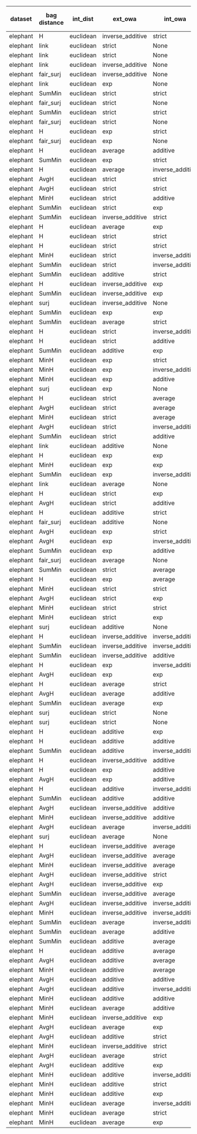 | dataset | bag distance | int_dist | ext_owa | int_owa | Accuracy | F1 | TP | TN | FP | FN | Sensitivity | False Negative Rate | False Positive Rate | Specificity | Precission | False omission rate | FDR | Negative predictive value |
|---------|--------------|----------|---------|---------|----------|----|----|----|----|----|-------------|---------------------|---------------------|-------------|------------|---------------------|-----|---------------------------|
| elephant | H | euclidean | inverse_additive | strict | 0.84 | 0.84 | 79 | 90 | 10 | 21 | 0.79 | 0.21 | 0.1 | 0.9 | 0.89 | 0.19 | 0.11 | 0.81 |
| elephant | link | euclidean | strict | None | 0.83 | 0.83 | 85 | 81 | 19 | 15 | 0.85 | 0.15 | 0.19 | 0.81 | 0.82 | 0.16 | 0.18 | 0.84 |
| elephant | link | euclidean | strict | None | 0.83 | 0.83 | 85 | 81 | 19 | 15 | 0.85 | 0.15 | 0.19 | 0.81 | 0.82 | 0.16 | 0.18 | 0.84 |
| elephant | link | euclidean | inverse_additive | None | 0.81 | 0.83 | 88 | 75 | 25 | 12 | 0.88 | 0.12 | 0.25 | 0.75 | 0.78 | 0.14 | 0.22 | 0.86 |
| elephant | fair_surj | euclidean | inverse_additive | None | 0.81 | 0.83 | 89 | 74 | 26 | 11 | 0.89 | 0.11 | 0.26 | 0.74 | 0.77 | 0.13 | 0.23 | 0.87 |
| elephant | link | euclidean | exp | None | 0.82 | 0.83 | 83 | 82 | 18 | 17 | 0.83 | 0.17 | 0.18 | 0.82 | 0.82 | 0.17 | 0.18 | 0.83 |
| elephant | SumMin | euclidean | strict | strict | 0.8 | 0.82 | 93 | 67 | 33 | 7 | 0.93 | 0.07 | 0.33 | 0.67 | 0.74 | 0.09 | 0.26 | 0.91 |
| elephant | fair_surj | euclidean | strict | None | 0.82 | 0.82 | 82 | 82 | 18 | 18 | 0.82 | 0.18 | 0.18 | 0.82 | 0.82 | 0.18 | 0.18 | 0.82 |
| elephant | SumMin | euclidean | strict | strict | 0.8 | 0.82 | 93 | 67 | 33 | 7 | 0.93 | 0.07 | 0.33 | 0.67 | 0.74 | 0.09 | 0.26 | 0.91 |
| elephant | fair_surj | euclidean | strict | None | 0.82 | 0.82 | 82 | 82 | 18 | 18 | 0.82 | 0.18 | 0.18 | 0.82 | 0.82 | 0.18 | 0.18 | 0.82 |
| elephant | H | euclidean | exp | strict | 0.83 | 0.82 | 75 | 91 | 9 | 25 | 0.75 | 0.25 | 0.09 | 0.91 | 0.89 | 0.22 | 0.11 | 0.78 |
| elephant | fair_surj | euclidean | exp | None | 0.82 | 0.82 | 82 | 83 | 17 | 18 | 0.82 | 0.18 | 0.17 | 0.83 | 0.83 | 0.18 | 0.17 | 0.82 |
| elephant | H | euclidean | average | additive | 0.81 | 0.82 | 85 | 78 | 22 | 15 | 0.85 | 0.15 | 0.22 | 0.78 | 0.79 | 0.16 | 0.21 | 0.84 |
| elephant | SumMin | euclidean | exp | strict | 0.78 | 0.81 | 94 | 62 | 38 | 6 | 0.94 | 0.06 | 0.38 | 0.62 | 0.71 | 0.09 | 0.29 | 0.91 |
| elephant | H | euclidean | average | inverse_additive | 0.8 | 0.81 | 90 | 69 | 31 | 10 | 0.9 | 0.1 | 0.31 | 0.69 | 0.74 | 0.13 | 0.26 | 0.87 |
| elephant | AvgH | euclidean | strict | strict | 0.81 | 0.8 | 73 | 90 | 10 | 27 | 0.73 | 0.27 | 0.1 | 0.9 | 0.88 | 0.23 | 0.12 | 0.77 |
| elephant | AvgH | euclidean | strict | strict | 0.81 | 0.8 | 73 | 90 | 10 | 27 | 0.73 | 0.27 | 0.1 | 0.9 | 0.88 | 0.23 | 0.12 | 0.77 |
| elephant | MinH | euclidean | strict | additive | 0.8 | 0.8 | 79 | 81 | 19 | 21 | 0.79 | 0.21 | 0.19 | 0.81 | 0.81 | 0.21 | 0.19 | 0.79 |
| elephant | SumMin | euclidean | strict | exp | 0.77 | 0.8 | 94 | 59 | 41 | 6 | 0.94 | 0.06 | 0.41 | 0.59 | 0.7 | 0.09 | 0.3 | 0.91 |
| elephant | SumMin | euclidean | inverse_additive | strict | 0.76 | 0.8 | 96 | 55 | 45 | 4 | 0.96 | 0.04 | 0.45 | 0.55 | 0.68 | 0.07 | 0.32 | 0.93 |
| elephant | H | euclidean | average | exp | 0.76 | 0.8 | 96 | 55 | 45 | 4 | 0.96 | 0.04 | 0.45 | 0.55 | 0.68 | 0.07 | 0.32 | 0.93 |
| elephant | H | euclidean | strict | strict | 0.81 | 0.79 | 73 | 88 | 12 | 27 | 0.73 | 0.27 | 0.12 | 0.88 | 0.86 | 0.23 | 0.14 | 0.77 |
| elephant | H | euclidean | strict | strict | 0.81 | 0.79 | 73 | 88 | 12 | 27 | 0.73 | 0.27 | 0.12 | 0.88 | 0.86 | 0.23 | 0.14 | 0.77 |
| elephant | MinH | euclidean | strict | inverse_additive | 0.81 | 0.79 | 73 | 88 | 12 | 27 | 0.73 | 0.27 | 0.12 | 0.88 | 0.86 | 0.23 | 0.14 | 0.77 |
| elephant | SumMin | euclidean | strict | inverse_additive | 0.74 | 0.79 | 94 | 55 | 45 | 6 | 0.94 | 0.06 | 0.45 | 0.55 | 0.68 | 0.1 | 0.32 | 0.9 |
| elephant | SumMin | euclidean | additive | strict | 0.74 | 0.79 | 94 | 55 | 45 | 6 | 0.94 | 0.06 | 0.45 | 0.55 | 0.68 | 0.1 | 0.32 | 0.9 |
| elephant | H | euclidean | inverse_additive | exp | 0.81 | 0.79 | 72 | 89 | 11 | 28 | 0.72 | 0.28 | 0.11 | 0.89 | 0.87 | 0.24 | 0.13 | 0.76 |
| elephant | SumMin | euclidean | inverse_additive | exp | 0.74 | 0.79 | 98 | 51 | 49 | 2 | 0.98 | 0.02 | 0.49 | 0.51 | 0.67 | 0.04 | 0.33 | 0.96 |
| elephant | surj | euclidean | inverse_additive | None | 0.79 | 0.79 | 79 | 78 | 22 | 21 | 0.79 | 0.21 | 0.22 | 0.78 | 0.78 | 0.21 | 0.22 | 0.79 |
| elephant | SumMin | euclidean | exp | exp | 0.75 | 0.79 | 95 | 55 | 45 | 5 | 0.95 | 0.05 | 0.45 | 0.55 | 0.68 | 0.08 | 0.32 | 0.92 |
| elephant | SumMin | euclidean | average | strict | 0.74 | 0.79 | 98 | 51 | 49 | 2 | 0.98 | 0.02 | 0.49 | 0.51 | 0.67 | 0.04 | 0.33 | 0.96 |
| elephant | H | euclidean | strict | inverse_additive | 0.79 | 0.78 | 75 | 82 | 18 | 25 | 0.75 | 0.25 | 0.18 | 0.82 | 0.81 | 0.23 | 0.19 | 0.77 |
| elephant | H | euclidean | strict | additive | 0.79 | 0.78 | 76 | 81 | 19 | 24 | 0.76 | 0.24 | 0.19 | 0.81 | 0.8 | 0.23 | 0.2 | 0.77 |
| elephant | SumMin | euclidean | additive | exp | 0.73 | 0.78 | 98 | 48 | 52 | 2 | 0.98 | 0.02 | 0.52 | 0.48 | 0.65 | 0.04 | 0.35 | 0.96 |
| elephant | MinH | euclidean | exp | strict | 0.81 | 0.78 | 68 | 93 | 7 | 32 | 0.68 | 0.32 | 0.07 | 0.93 | 0.91 | 0.26 | 0.09 | 0.74 |
| elephant | MinH | euclidean | exp | inverse_additive | 0.8 | 0.78 | 70 | 90 | 10 | 30 | 0.7 | 0.3 | 0.1 | 0.9 | 0.88 | 0.25 | 0.12 | 0.75 |
| elephant | MinH | euclidean | exp | additive | 0.8 | 0.78 | 74 | 85 | 15 | 26 | 0.74 | 0.26 | 0.15 | 0.85 | 0.83 | 0.23 | 0.17 | 0.77 |
| elephant | surj | euclidean | exp | None | 0.78 | 0.78 | 78 | 78 | 22 | 22 | 0.78 | 0.22 | 0.22 | 0.78 | 0.78 | 0.22 | 0.22 | 0.78 |
| elephant | H | euclidean | strict | average | 0.78 | 0.78 | 79 | 77 | 23 | 21 | 0.79 | 0.21 | 0.23 | 0.77 | 0.77 | 0.21 | 0.23 | 0.79 |
| elephant | AvgH | euclidean | strict | average | 0.78 | 0.78 | 79 | 77 | 23 | 21 | 0.79 | 0.21 | 0.23 | 0.77 | 0.77 | 0.21 | 0.23 | 0.79 |
| elephant | MinH | euclidean | strict | average | 0.78 | 0.78 | 79 | 77 | 23 | 21 | 0.79 | 0.21 | 0.23 | 0.77 | 0.77 | 0.21 | 0.23 | 0.79 |
| elephant | AvgH | euclidean | strict | inverse_additive | 0.79 | 0.77 | 74 | 83 | 17 | 26 | 0.74 | 0.26 | 0.17 | 0.83 | 0.81 | 0.24 | 0.19 | 0.76 |
| elephant | SumMin | euclidean | strict | additive | 0.72 | 0.77 | 93 | 51 | 49 | 7 | 0.93 | 0.07 | 0.49 | 0.51 | 0.65 | 0.12 | 0.35 | 0.88 |
| elephant | link | euclidean | additive | None | 0.75 | 0.77 | 86 | 64 | 36 | 14 | 0.86 | 0.14 | 0.36 | 0.64 | 0.7 | 0.18 | 0.3 | 0.82 |
| elephant | H | euclidean | exp | exp | 0.79 | 0.77 | 69 | 89 | 11 | 31 | 0.69 | 0.31 | 0.11 | 0.89 | 0.86 | 0.26 | 0.14 | 0.74 |
| elephant | MinH | euclidean | exp | exp | 0.8 | 0.77 | 66 | 94 | 6 | 34 | 0.66 | 0.34 | 0.06 | 0.94 | 0.92 | 0.27 | 0.08 | 0.73 |
| elephant | SumMin | euclidean | exp | inverse_additive | 0.72 | 0.77 | 95 | 49 | 51 | 5 | 0.95 | 0.05 | 0.51 | 0.49 | 0.65 | 0.09 | 0.35 | 0.91 |
| elephant | link | euclidean | average | None | 0.72 | 0.77 | 93 | 52 | 48 | 7 | 0.93 | 0.07 | 0.48 | 0.52 | 0.66 | 0.12 | 0.34 | 0.88 |
| elephant | H | euclidean | strict | exp | 0.78 | 0.76 | 70 | 86 | 14 | 30 | 0.7 | 0.3 | 0.14 | 0.86 | 0.83 | 0.26 | 0.17 | 0.74 |
| elephant | AvgH | euclidean | strict | additive | 0.78 | 0.76 | 72 | 83 | 17 | 28 | 0.72 | 0.28 | 0.17 | 0.83 | 0.81 | 0.25 | 0.19 | 0.75 |
| elephant | H | euclidean | additive | strict | 0.78 | 0.76 | 70 | 85 | 15 | 30 | 0.7 | 0.3 | 0.15 | 0.85 | 0.82 | 0.26 | 0.18 | 0.74 |
| elephant | fair_surj | euclidean | additive | None | 0.72 | 0.76 | 85 | 60 | 40 | 15 | 0.85 | 0.15 | 0.4 | 0.6 | 0.68 | 0.2 | 0.32 | 0.8 |
| elephant | AvgH | euclidean | exp | strict | 0.79 | 0.76 | 68 | 90 | 10 | 32 | 0.68 | 0.32 | 0.1 | 0.9 | 0.87 | 0.26 | 0.13 | 0.74 |
| elephant | AvgH | euclidean | exp | inverse_additive | 0.79 | 0.76 | 69 | 88 | 12 | 31 | 0.69 | 0.31 | 0.12 | 0.88 | 0.85 | 0.26 | 0.15 | 0.74 |
| elephant | SumMin | euclidean | exp | additive | 0.69 | 0.76 | 95 | 44 | 56 | 5 | 0.95 | 0.05 | 0.56 | 0.44 | 0.63 | 0.1 | 0.37 | 0.9 |
| elephant | fair_surj | euclidean | average | None | 0.71 | 0.76 | 93 | 49 | 51 | 7 | 0.93 | 0.07 | 0.51 | 0.49 | 0.65 | 0.12 | 0.35 | 0.88 |
| elephant | SumMin | euclidean | strict | average | 0.7 | 0.76 | 94 | 46 | 54 | 6 | 0.94 | 0.06 | 0.54 | 0.46 | 0.64 | 0.12 | 0.36 | 0.88 |
| elephant | H | euclidean | exp | average | 0.78 | 0.76 | 72 | 83 | 17 | 28 | 0.72 | 0.28 | 0.17 | 0.83 | 0.81 | 0.25 | 0.19 | 0.75 |
| elephant | MinH | euclidean | strict | strict | 0.77 | 0.75 | 69 | 84 | 16 | 31 | 0.69 | 0.31 | 0.16 | 0.84 | 0.81 | 0.27 | 0.19 | 0.73 |
| elephant | AvgH | euclidean | strict | exp | 0.78 | 0.75 | 69 | 86 | 14 | 31 | 0.69 | 0.31 | 0.14 | 0.86 | 0.83 | 0.26 | 0.17 | 0.74 |
| elephant | MinH | euclidean | strict | strict | 0.77 | 0.75 | 69 | 84 | 16 | 31 | 0.69 | 0.31 | 0.16 | 0.84 | 0.81 | 0.27 | 0.19 | 0.73 |
| elephant | MinH | euclidean | strict | exp | 0.77 | 0.75 | 69 | 84 | 16 | 31 | 0.69 | 0.31 | 0.16 | 0.84 | 0.81 | 0.27 | 0.19 | 0.73 |
| elephant | surj | euclidean | additive | None | 0.76 | 0.75 | 73 | 78 | 22 | 27 | 0.73 | 0.27 | 0.22 | 0.78 | 0.77 | 0.26 | 0.23 | 0.74 |
| elephant | H | euclidean | inverse_additive | inverse_additive | 0.78 | 0.75 | 68 | 87 | 13 | 32 | 0.68 | 0.32 | 0.13 | 0.87 | 0.84 | 0.27 | 0.16 | 0.73 |
| elephant | SumMin | euclidean | inverse_additive | inverse_additive | 0.67 | 0.75 | 98 | 36 | 64 | 2 | 0.98 | 0.02 | 0.64 | 0.36 | 0.6 | 0.05 | 0.4 | 0.95 |
| elephant | SumMin | euclidean | inverse_additive | additive | 0.67 | 0.75 | 99 | 34 | 66 | 1 | 0.99 | 0.01 | 0.66 | 0.34 | 0.6 | 0.03 | 0.4 | 0.97 |
| elephant | H | euclidean | exp | inverse_additive | 0.77 | 0.75 | 70 | 83 | 17 | 30 | 0.7 | 0.3 | 0.17 | 0.83 | 0.8 | 0.27 | 0.2 | 0.73 |
| elephant | AvgH | euclidean | exp | exp | 0.79 | 0.75 | 66 | 91 | 9 | 34 | 0.66 | 0.34 | 0.09 | 0.91 | 0.88 | 0.27 | 0.12 | 0.73 |
| elephant | H | euclidean | average | strict | 0.68 | 0.75 | 98 | 38 | 62 | 2 | 0.98 | 0.02 | 0.62 | 0.38 | 0.61 | 0.05 | 0.39 | 0.95 |
| elephant | AvgH | euclidean | average | additive | 0.79 | 0.75 | 63 | 95 | 5 | 37 | 0.63 | 0.37 | 0.05 | 0.95 | 0.93 | 0.28 | 0.07 | 0.72 |
| elephant | SumMin | euclidean | average | exp | 0.67 | 0.75 | 99 | 34 | 66 | 1 | 0.99 | 0.01 | 0.66 | 0.34 | 0.6 | 0.03 | 0.4 | 0.97 |
| elephant | surj | euclidean | strict | None | 0.74 | 0.74 | 73 | 76 | 24 | 27 | 0.73 | 0.27 | 0.24 | 0.76 | 0.75 | 0.26 | 0.25 | 0.74 |
| elephant | surj | euclidean | strict | None | 0.74 | 0.74 | 73 | 76 | 24 | 27 | 0.73 | 0.27 | 0.24 | 0.76 | 0.75 | 0.26 | 0.25 | 0.74 |
| elephant | H | euclidean | additive | exp | 0.79 | 0.74 | 62 | 95 | 5 | 38 | 0.62 | 0.38 | 0.05 | 0.95 | 0.93 | 0.29 | 0.07 | 0.71 |
| elephant | H | euclidean | additive | additive | 0.79 | 0.74 | 62 | 95 | 5 | 38 | 0.62 | 0.38 | 0.05 | 0.95 | 0.93 | 0.29 | 0.07 | 0.71 |
| elephant | SumMin | euclidean | additive | inverse_additive | 0.66 | 0.74 | 99 | 33 | 67 | 1 | 0.99 | 0.01 | 0.67 | 0.33 | 0.6 | 0.03 | 0.4 | 0.97 |
| elephant | H | euclidean | inverse_additive | additive | 0.77 | 0.74 | 67 | 86 | 14 | 33 | 0.67 | 0.33 | 0.14 | 0.86 | 0.83 | 0.28 | 0.17 | 0.72 |
| elephant | H | euclidean | exp | additive | 0.76 | 0.74 | 68 | 84 | 16 | 32 | 0.68 | 0.32 | 0.16 | 0.84 | 0.81 | 0.28 | 0.19 | 0.72 |
| elephant | AvgH | euclidean | exp | additive | 0.77 | 0.74 | 67 | 86 | 14 | 33 | 0.67 | 0.33 | 0.14 | 0.86 | 0.83 | 0.28 | 0.17 | 0.72 |
| elephant | H | euclidean | additive | inverse_additive | 0.78 | 0.73 | 61 | 95 | 5 | 39 | 0.61 | 0.39 | 0.05 | 0.95 | 0.92 | 0.29 | 0.08 | 0.71 |
| elephant | SumMin | euclidean | additive | additive | 0.64 | 0.73 | 100 | 27 | 73 | 0 | 1.0 | 0.0 | 0.73 | 0.27 | 0.58 | 0.0 | 0.42 | 1.0 |
| elephant | AvgH | euclidean | inverse_additive | additive | 0.77 | 0.73 | 61 | 93 | 7 | 39 | 0.61 | 0.39 | 0.07 | 0.93 | 0.9 | 0.3 | 0.1 | 0.7 |
| elephant | MinH | euclidean | inverse_additive | additive | 0.78 | 0.73 | 61 | 94 | 6 | 39 | 0.61 | 0.39 | 0.06 | 0.94 | 0.91 | 0.29 | 0.09 | 0.71 |
| elephant | AvgH | euclidean | average | inverse_additive | 0.78 | 0.73 | 60 | 95 | 5 | 40 | 0.6 | 0.4 | 0.05 | 0.95 | 0.92 | 0.3 | 0.08 | 0.7 |
| elephant | surj | euclidean | average | None | 0.72 | 0.73 | 75 | 70 | 30 | 25 | 0.75 | 0.25 | 0.3 | 0.7 | 0.71 | 0.26 | 0.29 | 0.74 |
| elephant | H | euclidean | inverse_additive | average | 0.76 | 0.73 | 66 | 86 | 14 | 34 | 0.66 | 0.34 | 0.14 | 0.86 | 0.82 | 0.28 | 0.17 | 0.72 |
| elephant | AvgH | euclidean | inverse_additive | average | 0.76 | 0.73 | 66 | 86 | 14 | 34 | 0.66 | 0.34 | 0.14 | 0.86 | 0.82 | 0.28 | 0.17 | 0.72 |
| elephant | MinH | euclidean | inverse_additive | average | 0.76 | 0.73 | 66 | 86 | 14 | 34 | 0.66 | 0.34 | 0.14 | 0.86 | 0.82 | 0.28 | 0.17 | 0.72 |
| elephant | AvgH | euclidean | inverse_additive | strict | 0.77 | 0.72 | 59 | 94 | 6 | 41 | 0.59 | 0.41 | 0.06 | 0.94 | 0.91 | 0.3 | 0.09 | 0.7 |
| elephant | AvgH | euclidean | inverse_additive | exp | 0.77 | 0.72 | 59 | 95 | 5 | 41 | 0.59 | 0.41 | 0.05 | 0.95 | 0.92 | 0.3 | 0.08 | 0.7 |
| elephant | SumMin | euclidean | inverse_additive | average | 0.61 | 0.72 | 99 | 24 | 76 | 1 | 0.99 | 0.01 | 0.76 | 0.24 | 0.57 | 0.04 | 0.43 | 0.96 |
| elephant | AvgH | euclidean | inverse_additive | inverse_additive | 0.76 | 0.71 | 59 | 93 | 7 | 41 | 0.59 | 0.41 | 0.07 | 0.93 | 0.89 | 0.31 | 0.11 | 0.69 |
| elephant | MinH | euclidean | inverse_additive | inverse_additive | 0.77 | 0.71 | 56 | 98 | 2 | 44 | 0.56 | 0.44 | 0.02 | 0.98 | 0.97 | 0.31 | 0.03 | 0.69 |
| elephant | SumMin | euclidean | average | inverse_additive | 0.59 | 0.71 | 100 | 18 | 82 | 0 | 1.0 | 0.0 | 0.82 | 0.18 | 0.55 | 0.0 | 0.45 | 1.0 |
| elephant | SumMin | euclidean | average | additive | 0.58 | 0.71 | 100 | 17 | 83 | 0 | 1.0 | 0.0 | 0.83 | 0.17 | 0.55 | 0.0 | 0.45 | 1.0 |
| elephant | SumMin | euclidean | additive | average | 0.59 | 0.71 | 100 | 18 | 82 | 0 | 1.0 | 0.0 | 0.82 | 0.18 | 0.55 | 0.0 | 0.45 | 1.0 |
| elephant | H | euclidean | additive | average | 0.77 | 0.7 | 56 | 97 | 3 | 44 | 0.56 | 0.44 | 0.03 | 0.97 | 0.95 | 0.31 | 0.05 | 0.69 |
| elephant | AvgH | euclidean | additive | average | 0.77 | 0.7 | 56 | 97 | 3 | 44 | 0.56 | 0.44 | 0.03 | 0.97 | 0.95 | 0.31 | 0.05 | 0.69 |
| elephant | MinH | euclidean | additive | average | 0.77 | 0.7 | 56 | 97 | 3 | 44 | 0.56 | 0.44 | 0.03 | 0.97 | 0.95 | 0.31 | 0.05 | 0.69 |
| elephant | AvgH | euclidean | additive | additive | 0.76 | 0.69 | 53 | 99 | 1 | 47 | 0.53 | 0.47 | 0.01 | 0.99 | 0.98 | 0.32 | 0.02 | 0.68 |
| elephant | AvgH | euclidean | additive | inverse_additive | 0.75 | 0.67 | 51 | 99 | 1 | 49 | 0.51 | 0.49 | 0.01 | 0.99 | 0.98 | 0.33 | 0.02 | 0.67 |
| elephant | MinH | euclidean | additive | additive | 0.74 | 0.67 | 51 | 98 | 2 | 49 | 0.51 | 0.49 | 0.02 | 0.98 | 0.96 | 0.33 | 0.04 | 0.67 |
| elephant | MinH | euclidean | average | additive | 0.74 | 0.67 | 51 | 98 | 2 | 49 | 0.51 | 0.49 | 0.02 | 0.98 | 0.96 | 0.33 | 0.04 | 0.67 |
| elephant | MinH | euclidean | inverse_additive | exp | 0.74 | 0.66 | 50 | 98 | 2 | 50 | 0.5 | 0.5 | 0.02 | 0.98 | 0.96 | 0.34 | 0.04 | 0.66 |
| elephant | AvgH | euclidean | average | exp | 0.74 | 0.66 | 50 | 98 | 2 | 50 | 0.5 | 0.5 | 0.02 | 0.98 | 0.96 | 0.34 | 0.04 | 0.66 |
| elephant | AvgH | euclidean | additive | strict | 0.73 | 0.64 | 47 | 100 | 0 | 53 | 0.47 | 0.53 | 0.0 | 1.0 | 1.0 | 0.35 | 0.0 | 0.65 |
| elephant | MinH | euclidean | inverse_additive | strict | 0.72 | 0.64 | 48 | 97 | 3 | 52 | 0.48 | 0.52 | 0.03 | 0.97 | 0.94 | 0.35 | 0.06 | 0.65 |
| elephant | AvgH | euclidean | average | strict | 0.73 | 0.64 | 47 | 99 | 1 | 53 | 0.47 | 0.53 | 0.01 | 0.99 | 0.98 | 0.35 | 0.02 | 0.65 |
| elephant | AvgH | euclidean | additive | exp | 0.7 | 0.59 | 42 | 99 | 1 | 58 | 0.42 | 0.58 | 0.01 | 0.99 | 0.98 | 0.37 | 0.02 | 0.63 |
| elephant | MinH | euclidean | additive | inverse_additive | 0.69 | 0.57 | 40 | 99 | 1 | 60 | 0.4 | 0.6 | 0.01 | 0.99 | 0.98 | 0.38 | 0.02 | 0.62 |
| elephant | MinH | euclidean | additive | strict | 0.68 | 0.53 | 36 | 99 | 1 | 64 | 0.36 | 0.64 | 0.01 | 0.99 | 0.97 | 0.39 | 0.03 | 0.61 |
| elephant | MinH | euclidean | additive | exp | 0.68 | 0.53 | 36 | 99 | 1 | 64 | 0.36 | 0.64 | 0.01 | 0.99 | 0.97 | 0.39 | 0.03 | 0.61 |
| elephant | MinH | euclidean | average | inverse_additive | 0.67 | 0.5 | 34 | 99 | 1 | 66 | 0.34 | 0.66 | 0.01 | 0.99 | 0.97 | 0.4 | 0.03 | 0.6 |
| elephant | MinH | euclidean | average | strict | 0.6 | 0.34 | 21 | 99 | 1 | 79 | 0.21 | 0.79 | 0.01 | 0.99 | 0.95 | 0.44 | 0.05 | 0.56 |
| elephant | MinH | euclidean | average | exp | 0.57 | 0.27 | 16 | 99 | 1 | 84 | 0.16 | 0.84 | 0.01 | 0.99 | 0.94 | 0.46 | 0.06 | 0.54 |
